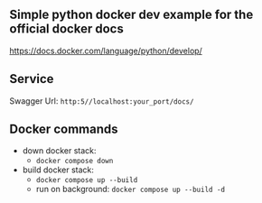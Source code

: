 ## Simple python docker dev example for the official docker docs
https://docs.docker.com/language/python/develop/

## Service

Swagger Url: `http:5//localhost:your_port/docs/`

## Docker commands

- down docker stack: 
  - `docker compose down`
- build docker stack: 
  - `docker compose up --build`
  - run on background: `docker compose up --build -d`
